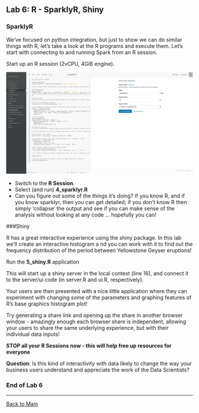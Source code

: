 ## Lab 6: R - SparklyR, Shiny

### SparklyR

We’ve focused on python integration, but just to show we can do similar things with R, let’s take a look at the R programs and execute them.  Let’s start with connecting to and running Spark from an R session.

 Start up an R session (2vCPU, 4GiB engine).

![R Session](../images/cdsw-06-a.jpg)

- Switch to the **R Session**.
- Select (and run) **4_sparklyr.R**
- Can you figure out some of the things it’s doing? If you know R, and if you know sparklyr, then you can get detailed; if you don’t know R then simply ‘collapse’ the output and see if you can make sense of the analysis without looking at any code … hopefully you can!



###Shiny

R has a great interactive experience using the shiny package. In this lab we’ll create an interactive histogram a nd you can work with it to find out the frequency distribution of the period between Yellowstone Geyser eruptions!

Run the **5_shiny.R** application

 This will start up a shiny server in the local context (line 16), and connect it to the server/ui code (in server.R and ui.R, respectively).

 Your users are then presented with a nice little application where they can experiment with changing some of the parameters and graphing features of R’s base graphics histogram plot!

Try generating a share link and opening up the share in another browser window - amazingly enough each browser share is independent, allowing your users to share the same underlying experience, but with their individual data inputs!

**STOP all your R Sessions now - this will help free up resources for everyone**

 **Question**: Is this kind of interactivity with data likely to change the way your business users understand and appreciate the work of the Data Scientists?

### End of Lab 6

------

[Back to Main](https://github.com/rajatrakesh/cdswlabs)